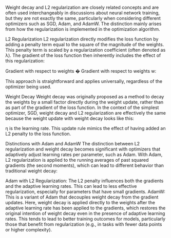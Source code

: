 Weight decay and L2 regularization are closely related concepts and are often used interchangeably in discussions about neural network training, but they are not exactly the same, particularly when considering different optimizers such as SGD, Adam, and AdamW. The distinction mainly arises from how the regularization is implemented in the optimization algorithm.

L2 Regularization
L2 regularization directly modifies the loss function by adding a penalty term equal to the square of the magnitude of the weights. This penalty term is scaled by a regularization coefficient (often denoted as λ). The gradient of the loss function then inherently includes the effect of this regularization:

 
Gradient with respect to weights 
�
Gradient with respect to weights w: 

This approach is straightforward and applies universally, regardless of the optimizer being used.

Weight Decay
Weight decay was originally proposed as a method to decay the weights by a small factor directly during the weight update, rather than as part of the gradient of the loss function. In the context of the simplest optimizer, SGD, weight decay and L2 regularization are effectively the same because the weight update with weight decay looks like this:

η is the learning rate. This update rule mimics the effect of having added an L2 penalty to the loss function.

Distinctions with Adam and AdamW
The distinction between L2 regularization and weight decay becomes significant with optimizers that adaptively adjust learning rates per parameter, such as Adam. With Adam, L2 regularization is applied to the running averages of past squared gradients (the second moments), which can lead to different behavior than traditional weight decay:

Adam with L2 Regularization: The L2 penalty influences both the gradients and the adaptive learning rates. This can lead to less effective regularization, especially for parameters that have small gradients.
AdamW: This is a variant of Adam that decouples weight decay from the gradient updates. Here, weight decay is applied directly to the weights after the adaptive learning rate has been applied to the gradients, which restores the original intention of weight decay even in the presence of adaptive learning rates. This tends to lead to better training outcomes for models, particularly those that benefit from regularization (e.g., in tasks with fewer data points or higher complexity).

